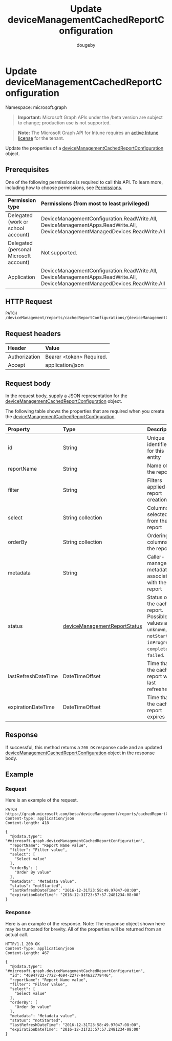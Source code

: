﻿---
title: "Update deviceManagementCachedReportConfiguration"
description: "Update the properties of a deviceManagementCachedReportConfiguration object."
author: "dougeby"
localization_priority: Normal
ms.prod: "intune"
doc_type: apiPageType
---

# Update deviceManagementCachedReportConfiguration

Namespace: microsoft.graph

> **Important:** Microsoft Graph APIs under the /beta version are subject to change; production use is not supported.

> **Note:** The Microsoft Graph API for Intune requires an [active Intune license](https://go.microsoft.com/fwlink/?linkid=839381) for the tenant.

Update the properties of a [deviceManagementCachedReportConfiguration](../resources/intune-reporting-devicemanagementcachedreportconfiguration.md) object.

## Prerequisites

One of the following permissions is required to call this API. To learn more, including how to choose permissions, see [Permissions](/graph/permissions-reference).

| Permission type                        | Permissions (from most to least privileged)                                                                                   |
| :------------------------------------- | :---------------------------------------------------------------------------------------------------------------------------- |
| Delegated (work or school account)     | DeviceManagementConfiguration.ReadWrite.All, DeviceManagementApps.ReadWrite.All, DeviceManagementManagedDevices.ReadWrite.All |
| Delegated (personal Microsoft account) | Not supported.                                                                                                                |
| Application                            | DeviceManagementConfiguration.ReadWrite.All, DeviceManagementApps.ReadWrite.All, DeviceManagementManagedDevices.ReadWrite.All |

## HTTP Request

<!-- {
  "blockType": "ignored"
}
-->

```http
PATCH /deviceManagement/reports/cachedReportConfigurations/{deviceManagementCachedReportConfigurationId}
```

## Request headers

| Header        | Value                          |
| :------------ | :----------------------------- |
| Authorization | Bearer &lt;token&gt; Required. |
| Accept        | application/json               |

## Request body

In the request body, supply a JSON representation for the [deviceManagementCachedReportConfiguration](../resources/intune-reporting-devicemanagementcachedreportconfiguration.md) object.

The following table shows the properties that are required when you create the [deviceManagementCachedReportConfiguration](../resources/intune-reporting-devicemanagementcachedreportconfiguration.md).

| Property            | Type                                                                                          | Description                                                                                                     |
| :------------------ | :-------------------------------------------------------------------------------------------- | :-------------------------------------------------------------------------------------------------------------- |
| id                  | String                                                                                        | Unique identifier for this entity                                                                               |
| reportName          | String                                                                                        | Name of the report                                                                                              |
| filter              | String                                                                                        | Filters applied on report creation.                                                                             |
| select              | String collection                                                                             | Columns selected from the report                                                                                |
| orderBy             | String collection                                                                             | Ordering of columns in the report                                                                               |
| metadata            | String                                                                                        | Caller-managed metadata associated with the report                                                              |
| status              | [deviceManagementReportStatus](../resources/intune-reporting-devicemanagementreportstatus.md) | Status of the cached report. Possible values are: `unknown`, `notStarted`, `inProgress`, `completed`, `failed`. |
| lastRefreshDateTime | DateTimeOffset                                                                                | Time that the cached report was last refreshed                                                                  |
| expirationDateTime  | DateTimeOffset                                                                                | Time that the cached report expires                                                                             |

## Response

If successful, this method returns a `200 OK` response code and an updated [deviceManagementCachedReportConfiguration](../resources/intune-reporting-devicemanagementcachedreportconfiguration.md) object in the response body.

## Example

### Request

Here is an example of the request.

```http
PATCH https://graph.microsoft.com/beta/deviceManagement/reports/cachedReportConfigurations/{deviceManagementCachedReportConfigurationId}
Content-type: application/json
Content-length: 418

{
  "@odata.type": "#microsoft.graph.deviceManagementCachedReportConfiguration",
  "reportName": "Report Name value",
  "filter": "Filter value",
  "select": [
    "Select value"
  ],
  "orderBy": [
    "Order By value"
  ],
  "metadata": "Metadata value",
  "status": "notStarted",
  "lastRefreshDateTime": "2016-12-31T23:58:49.97047-08:00",
  "expirationDateTime": "2016-12-31T23:57:57.2481234-08:00"
}
```

### Response

Here is an example of the response. Note: The response object shown here may be truncated for brevity. All of the properties will be returned from an actual call.

```http
HTTP/1.1 200 OK
Content-Type: application/json
Content-Length: 467

{
  "@odata.type": "#microsoft.graph.deviceManagementCachedReportConfiguration",
  "id": "46947722-7722-4694-2277-944622779446",
  "reportName": "Report Name value",
  "filter": "Filter value",
  "select": [
    "Select value"
  ],
  "orderBy": [
    "Order By value"
  ],
  "metadata": "Metadata value",
  "status": "notStarted",
  "lastRefreshDateTime": "2016-12-31T23:58:49.97047-08:00",
  "expirationDateTime": "2016-12-31T23:57:57.2481234-08:00"
}
```
